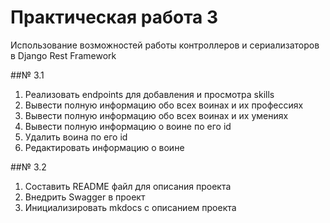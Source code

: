 # Практическая работа 3

Использование возможностей работы контроллеров и сериализаторов в Django Rest Framework

##№  3.1

1) Реализовать endpoints для добавления и просмотра skills
2) Вывести полную информацию обо всех воинах и их профессиях
3) Вывести полную информацию обо всех воинах и их умениях
4) Вывести полную информацию о воине по его id
5) Удалить воина по его id
6) Редактировать информацию о воине


##№  3.2

1) Составить README файл для описания проекта
2) Внедрить Swagger в проект
3) Инициализировать mkdocs с описанием проекта
